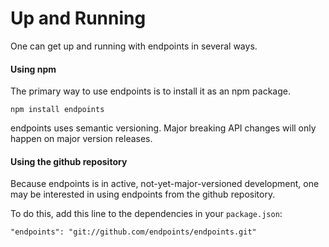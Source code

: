 # Up and Running

One can get up and running with endpoints in several ways.

#### Using npm

The primary way to use endpoints is to install it as an npm
package.

`npm install endpoints`

endpoints uses semantic versioning. Major breaking API changes
will only happen on major version releases.

#### Using the github repository

Because endpoints is in active, not-yet-major-versioned
development, one may be interested in using endpoints from
the github repository.

To do this, add this line to the dependencies in your `package.json`:

`"endpoints": "git://github.com/endpoints/endpoints.git"`
